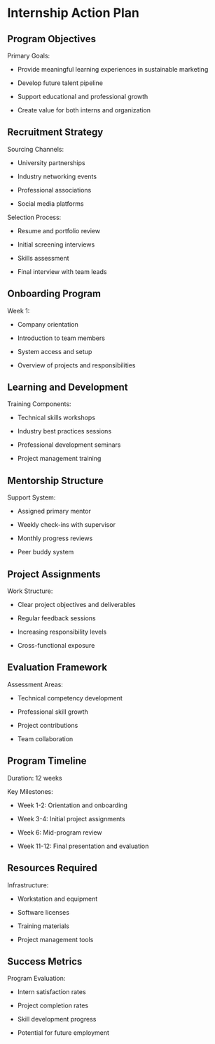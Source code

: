 # Internship Action Plan

## Program Objectives

Primary Goals:

- Provide meaningful learning experiences in sustainable marketing

- Develop future talent pipeline

- Support educational and professional growth

- Create value for both interns and organization

## Recruitment Strategy

Sourcing Channels:

- University partnerships

- Industry networking events

- Professional associations

- Social media platforms

Selection Process:

- Resume and portfolio review

- Initial screening interviews

- Skills assessment

- Final interview with team leads

## Onboarding Program

Week 1:

- Company orientation

- Introduction to team members

- System access and setup

- Overview of projects and responsibilities

## Learning and Development

Training Components:

- Technical skills workshops

- Industry best practices sessions

- Professional development seminars

- Project management training

## Mentorship Structure

Support System:

- Assigned primary mentor

- Weekly check-ins with supervisor

- Monthly progress reviews

- Peer buddy system

## Project Assignments

Work Structure:

- Clear project objectives and deliverables

- Regular feedback sessions

- Increasing responsibility levels

- Cross-functional exposure

## Evaluation Framework

Assessment Areas:

- Technical competency development

- Professional skill growth

- Project contributions

- Team collaboration

## Program Timeline

Duration: 12 weeks

Key Milestones:

- Week 1-2: Orientation and onboarding

- Week 3-4: Initial project assignments

- Week 6: Mid-program review

- Week 11-12: Final presentation and evaluation

## Resources Required

Infrastructure:

- Workstation and equipment

- Software licenses

- Training materials

- Project management tools

## Success Metrics

Program Evaluation:

- Intern satisfaction rates

- Project completion rates

- Skill development progress

- Potential for future employment